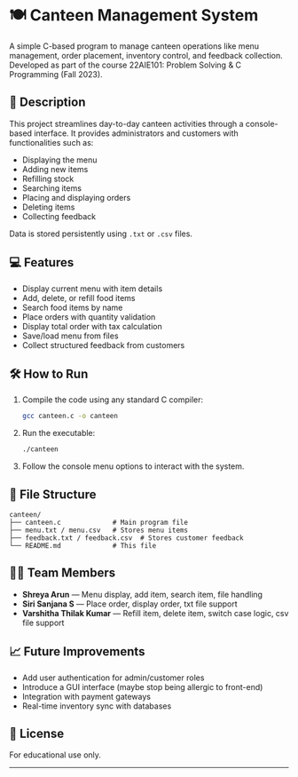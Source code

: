 
# 🍽️ Canteen Management System

A simple C-based program to manage canteen operations like menu management, order placement, inventory control, and feedback collection. Developed as part of the course 22AIE101: Problem Solving & C Programming (Fall 2023).

## 📜 Description

This project streamlines day-to-day canteen activities through a console-based interface. It provides administrators and customers with functionalities such as:

- Displaying the menu
- Adding new items
- Refilling stock
- Searching items
- Placing and displaying orders
- Deleting items
- Collecting feedback

Data is stored persistently using `.txt` or `.csv` files.

## 💻 Features

- Display current menu with item details
- Add, delete, or refill food items
- Search food items by name
- Place orders with quantity validation
- Display total order with tax calculation
- Save/load menu from files
- Collect structured feedback from customers

## 🛠️ How to Run

1. Compile the code using any standard C compiler:
   ```bash
   gcc canteen.c -o canteen
   ```

2. Run the executable:
   ```bash
   ./canteen
   ```

3. Follow the console menu options to interact with the system.

## 📁 File Structure

```
canteen/
├── canteen.c             # Main program file
├── menu.txt / menu.csv   # Stores menu items
├── feedback.txt / feedback.csv  # Stores customer feedback
└── README.md             # This file
```

## 👨‍💻 Team Members

- **Shreya Arun** — Menu display, add item, search item, file handling
- **Siri Sanjana S** — Place order, display order, txt file support
- **Varshitha Thilak Kumar** — Refill item, delete item, switch case logic, csv file support

## 📈 Future Improvements

- Add user authentication for admin/customer roles
- Introduce a GUI interface (maybe stop being allergic to front-end)
- Integration with payment gateways
- Real-time inventory sync with databases

## 📄 License

For educational use only.

---

